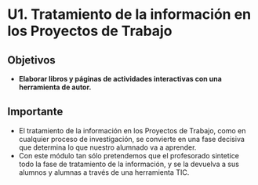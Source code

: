 # U1. Tratamiento de la información en los Proyectos de Trabajo

## Objetivos

*   **Elaborar libros y páginas de actividades interactivas con una herramienta de autor.**

## Importante

*   El tratamiento de la información en los Proyectos de Trabajo, como en cualquier proceso de investigación, se convierte en una fase decisiva que determina lo que nuestro alumnado va a aprender.
*   Con este módulo tan sólo pretendemos que el profesorado sintetice todo la fase de tratamiento de la información, y se la devuelva a sus alumnos y alumnas a través de una herramienta TIC.

